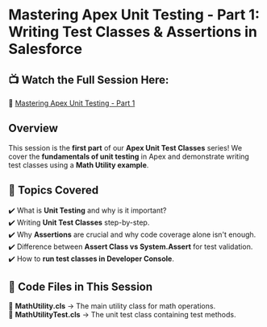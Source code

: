 # Mastering Apex Unit Testing - Part 1: Writing Test Classes & Assertions in Salesforce

## 📺 Watch the Full Session Here:
🎥 [Mastering Apex Unit Testing - Part 1]()

## Overview  
This session is the **first part** of our **Apex Unit Test Classes** series! We cover the **fundamentals of unit testing** in Apex and demonstrate writing test classes using a **Math Utility example**.

## 🔹 Topics Covered  
✔️ What is **Unit Testing** and why is it important?  
✔️ Writing **Unit Test Classes** step-by-step.  
✔️ Why **Assertions** are crucial and why code coverage alone isn't enough.  
✔️ Difference between **Assert Class vs System.Assert** for test validation.  
✔️ How to **run test classes in Developer Console**.  

## 🔹 Code Files in This Session  
📌 **MathUtility.cls** → The main utility class for math operations.  
📌 **MathUtilityTest.cls** → The unit test class containing test methods.  